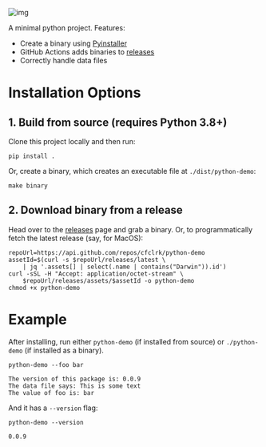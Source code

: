 ![img](https://github.com/cfclrk/python-demo/workflows/Release/badge.svg)

A minimal python project. Features:

-   Create a binary using
    [Pyinstaller](https://pythonhosted.org/PyInstaller/index.html)
-   GitHub Actions adds binaries to
    [releases](https://github.com/cfclrk/python-demo/releases)
-   Correctly handle data files


# Installation Options


## 1. Build from source (requires Python 3.8+)

Clone this project locally and then run:

    pip install .

Or, create a binary, which creates an executable file at `./dist/python-demo`:

    make binary


## 2. Download binary from a release

Head over to the [releases](https://github.com/cfclrk/python-demo/releases) page
and grab a binary. Or, to programmatically fetch the latest release (say, for
MacOS):

    repoUrl=https://api.github.com/repos/cfclrk/python-demo
    assetId=$(curl -s $repoUrl/releases/latest \
        | jq '.assets[] | select(.name | contains("Darwin")).id')
    curl -sSL -H "Accept: application/octet-stream" \
        $repoUrl/releases/assets/$assetId -o python-demo
    chmod +x python-demo


# Example

After installing, run either `python-demo` (if installed from source) or
`./python-demo` (if installed as a binary).

    python-demo --foo bar

    The version of this package is: 0.0.9
    The data file says: This is some text
    The value of foo is: bar

And it has a `--version` flag:

    python-demo --version

    0.0.9
